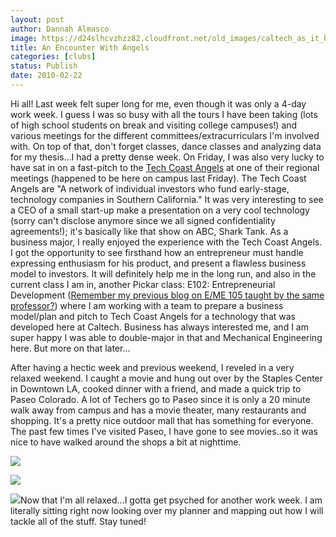 ```yaml
---
layout: post
author: Dannah Almasco
image: https://d24slhcvzhzz82.cloudfront.net/old_images/caltech_as_it_happens/6a0105349b8251970b0120a8c171bf970b.jpg
title: An Encounter With Angels
categories: [clubs]
status: Publish
date: 2010-02-22
---
```


Hi all!
Last week felt super long for me, even though it was only a 4-day work week. I guess I was so busy with all the tours I have been taking (lots of high school students on break and visiting college campuses!) and various meetings for the different committees/extracurriculars I'm involved with. On top of that, don't forget classes, dance classes and analyzing data for my thesis...I had a pretty dense week. 
On Friday, I was also very lucky to have sat in on a fast-pitch to the [Tech Coast Angels](https://www.techcoastangels.com/Public/content.aspx?ID=EA6BF3BF-964F-11D4-AD7900A0C95C1653) at one of their regional meetings (happened to be here on campus last Friday). The Tech Coast Angels are "A network of individual investors who fund early-stage, technology companies in Southern California." It was very interesting to see a CEO of a small start-up make a presentation on a very cool technology (sorry can't disclose anymore since we all signed confidentiality agreements!); it's basically like that show on ABC, Shark Tank. As a business major, I really enjoyed the experience with the Tech Coast Angels. I got the opportunity to see firsthand how an entrepreneur must handle expressing enthusiasm for his product, and present a flawless business model to investors. It will definitely help me in the long run, and also in the current class I am in, another Pickar class: E102: Entrepreneurial Development ([Remember my previous blog on E/ME 105 taught by the same professor?](https://caltech.typepad.com/caltech_as_it_happens/class-in-session-eme-105/)) where I am working with a team to prepare a business model/plan and pitch to Tech Coast Angels for a technology that was developed here at Caltech. Business has always interested me, and I am super happy I was able to double-major in that and Mechanical Engineering here. But more on that later...

After having a hectic week and previous weekend, I reveled in a very relaxed weekend. I caught a movie and hung out over by the Staples Center in Downtown LA, cooked dinner with a friend, and made a quick trip to Paseo Colorado. 
A lot of Techers go to Paseo since it is only a 20 minute walk away from campus and has a movie theater, many restaurants and shopping. It's a pretty nice outdoor mall that has something for everyone. The past few times I've visited Paseo, I have gone to see movies..so it was nice to have walked around the shops a bit at nighttime. 

![](https://d24slhcvzhzz82.cloudfront.net/old_images/caltech_as_it_happens/6a0105349b8251970b01310f284e3c970c.jpg)

![](https://d24slhcvzhzz82.cloudfront.net/old_images/caltech_as_it_happens/6a0105349b8251970b01310f284eb5970c.jpg)

![](https://d24slhcvzhzz82.cloudfront.net/old_images/caltech_as_it_happens/6a0105349b8251970b0120a8c16693970b.jpg)Now that I'm all relaxed...I gotta get psyched for another work week. I am literally sitting right now looking over my planner and mapping out how I will tackle all of the stuff. Stay tuned!
